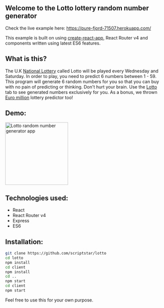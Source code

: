 ## Welcome to the Lotto lottery random number generator

Check the live example here: https://pure-fjord-71507.herokuapp.com/

This example is built on using [create-react-app](https://github.com/facebookincubator/create-react-app), React Router v4 and components written using latest ES6 features.

## What is this?

The U.K [National Lottery](https://www.national-lottery.co.uk/) called Lotto will be played every Wednesday and Saturday. In order to play, you need to predict 6 numbers between 1 - 59. This program will generate 6 random numbers for you so that you can buy with no pain of predicting or thinking. Don't hurt your brain. Use the [Lotto](https://pure-fjord-71507.herokuapp.com/uk-lotto) tab to see generated numbers exclusively for you. As a bonus, we thrown [Euro million](https://pure-fjord-71507.herokuapp.com/euro-million) lottery predictor too!

## Demo:

<img src="https://github.com/scriptstar/lotto/blob/master/demo.gif" alt="Lotto random number generator app" style="width: 200px;" />


## Technologies used:

*   React
*   React Router v4
*   Express
*   ES6

## Installation:

```sh
git clone https://github.com/scriptstar/lotto
cd lotto
npm install
cd client
npm install
cd ..
npm start
cd client
npm start
```

Feel free to use this for your own purpose.